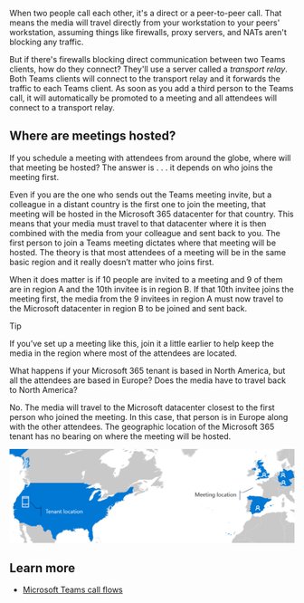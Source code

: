 When two people call each other, it's a direct or a peer-to-peer call. That means the media will travel directly from your workstation to your peers' workstation,  assuming things like firewalls, proxy servers, and NATs aren't blocking any traffic.

But if there's firewalls blocking direct communication between two Teams clients, how do they connect? They'll use a server called a *transport relay*. Both Teams clients will connect to the transport relay and it forwards the traffic to each Teams client. As soon as you add a third person to the Teams call, it will automatically be promoted to a meeting and all attendees will connect to a transport relay.

## Where are meetings hosted?

If you schedule a meeting with attendees from around the globe, where will that meeting be hosted? The answer is . . . it depends on who joins the meeting first.

Even if you are the one who sends out the Teams meeting invite, but a colleague in a distant country is the first one to join the meeting, that meeting will be hosted in the Microsoft 365 datacenter for that country. This means that your media must travel to that datacenter where it is then combined with the media from your colleague and sent back to you. The first person to join a Teams meeting dictates where that meeting will be hosted. The theory is that most attendees of a meeting will be in the same basic region and it really doesn’t matter who joins first.

When it does matter is if 10 people are invited to a meeting and 9 of them are in region A and the 10th invitee is in region B. If that 10th invitee joins the meeting first, the media from the 9 invitees in region A must now travel to the Microsoft datacenter in region B to be joined and sent back.

> [!TIP]
> If you’ve set up a meeting like this, join it a little earlier to help keep the media in the region where most of the attendees are located.

What happens if your Microsoft 365 tenant is based in North America, but all the attendees are based in Europe? Does the media have to travel back to North America?

No. The media will travel to the Microsoft datacenter closest to the first person who joined the meeting. In this case, that person is in Europe along with the other attendees. The geographic location of the Microsoft 365 tenant has no bearing on where the meeting will be hosted.

![map of hosting locations when tenants are globally dispersed](../media/tenant-meeting-location.png)

## Learn more

- [Microsoft Teams call flows](/microsoftteams/microsoft-teams-online-call-flows?azure-portal=true)

